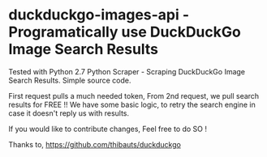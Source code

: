 # duckduckgo-images-api - Programatically use DuckDuckGo Image Search Results

Tested with Python 2.7
Python Scraper - Scraping DuckDuckGo Image Search Results.
Simple source code.

First request pulls a much needed token,
From 2nd request, we pull search results for FREE !!
We have some basic logic, to retry the search engine in case it doesn't reply us with results.

If you would like to contribute changes, Feel free to do SO !

Thanks to, https://github.com/thibauts/duckduckgo
